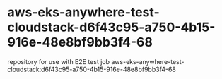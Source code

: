 # aws-eks-anywhere-test-cloudstack-d6f43c95-a750-4b15-916e-48e8bf9bb3f4-68
repository for use with E2E test job aws-eks-anywhere-test-cloudstack:d6f43c95-a750-4b15-916e-48e8bf9bb3f4-68
